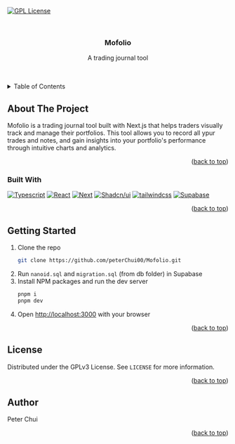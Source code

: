 <a id="readme-top"></a>

<!-- PROJECT SHIELDS -->

[![GPL License][license-shield]][license-url]

<!-- PROJECT LOGO -->
<br />
<div align="center">
<h3 align="center">Mofolio</h3>

  <p align="center">
    A trading journal tool
    <br />
    <br />
    <br />
  </p>
</div>

<!-- TABLE OF CONTENTS -->
<details>
  <summary>Table of Contents</summary>
  <ol>
    <li>
      <a href="#about-the-project">About The Project</a>
      <ul>
        <li><a href="#built-with">Built With</a></li>
      </ul>
    </li>
    <li>
      <a href="#getting-started">Getting Started</a>
    </li>
    <li><a href="#license">License</a></li>
    <li><a href="#author">Author</a></li>
  </ol>
</details>

<!-- ABOUT THE PROJECT -->

## About The Project

Mofolio is a trading journal tool built with Next.js that helps traders visually track and manage their portfolios. This tool allows you to record all ypur trades and notes, and gain insights into your portfolio's performance through intuitive charts and analytics.

<p align="right">(<a href="#readme-top">back to top</a>)</p>

### Built With

[![Typescript][Typescript]][Typescript-url]
[![React][React.js]][React-url]
[![Next][Next.js]][Next-url]
[![Shadcn/ui][shadcn/ui]][shadcn/ui-url]
[![tailwindcss][tailwindcss]][tailwindcss-url]
[![Supabase][Supabase]][Supabase-url]

<p align="right">(<a href="#readme-top">back to top</a>)</p>

<!-- GETTING STARTED -->

## Getting Started

1. Clone the repo
   ```sh
   git clone https://github.com/peterChui00/Mofolio.git
   ```
2. Run `nanoid.sql` and `migration.sql` (from db folder) in Supabase
3. Install NPM packages and run the dev server
   ```sh
   pnpm i
   pnpm dev
   ```
4. Open [http://localhost:3000](http://localhost:3000) with your browser

<p align="right">(<a href="#readme-top">back to top</a>)</p>

<!-- LICENSE -->

## License

Distributed under the GPLv3 License. See `LICENSE` for more information.

<p align="right">(<a href="#readme-top">back to top</a>)</p>

<!-- CONTACT -->

## Author

Peter Chui

<p align="right">(<a href="#readme-top">back to top</a>)</p>

<!-- MARKDOWN LINKS & IMAGES -->

[license-shield]: https://img.shields.io/github/license/peterChui00/Mofolio?style=for-the-badge
[license-url]: https://github.com/peterChui00/Mofolio/blob/master/LICENSE
[Next.js]: https://img.shields.io/badge/next.js-000000?style=for-the-badge&logo=nextdotjs&logoColor=white
[Next-url]: https://nextjs.org/
[React.js]: https://img.shields.io/badge/React-20232A?style=for-the-badge&logo=react&logoColor=61DAFB
[React-url]: https://reactjs.org/
[shadcn/ui]: https://img.shields.io/badge/Shadcn%2Fui-000000?style=for-the-badge&logo=shadcnui&logoColor=white
[shadcn/ui-url]: https://ui.shadcn.com/
[tailwindcss]: https://img.shields.io/badge/Tailwind%20CSS-0F172A?style=for-the-badge&logo=tailwind-css
[tailwindcss-url]: https://tailwindcss.com/
[Typescript]: https://img.shields.io/badge/TypeScript-3178C6?style=for-the-badge&logo=typescript&logoColor=white
[Typescript-url]: https://www.typescriptlang.org/
[Supabase]: https://shields.io/badge/supabase-121212?logo=supabase&style=for-the-badge
[Supabase-url]: https://supabase.com/
